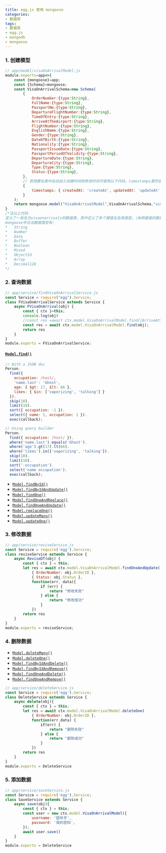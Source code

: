 ```yaml
---
title: egg.js 使用 mongoose
categories: 
- 数据库
tags:
- 数据库
- egg.js
- mongodb
- mongoose
---
```




### 1. 创建模型

```js
// app/model/visaOnArrivalModel.js
module.exports=app=>{
    const {mongoose}=app;
    const {Schema}=mongoose;
    const VisaOnArrivalSchema=new Schema(
        {
            OrderNumber:{type:String},
            FullName:{type:String},
            PassportNo:{type:String},
            DepartureFlightNumber:{type:String},
            TimeOfEntry:{type:String},
            ArriveAtTheAirport:{type:String},
            FlightNumber:{type:String},
            EnglishName:{type:String},
            Gender:{type:String},
            DateOfBirth:{type:String},
            Nationality:{type:String},
            PassportIssueDate:{type:String},
            PassportPeriodOfValidity:{type:String},
            DepartureDate:{type:String},
            DepartureCity:{type:String},
            Type:{type:String},
            Status:{type:String},
        },
        // 若想要在表中自动加入创建时间和修改时间可使用以下代码，timestamps里的值名称可以随意修改
        {
            timestamps: { createdAt: 'createAt', updatedAt: 'updateAt' }
        }
    );
    return mongoose.model("VisaOnArrivalModel",VisaOnArrivalSchema,"visaonarrivals")
}
/*注以上代码
定义了一张名为visaonarrivals的数据表，其中定义了多个键值名及其类型。（本例键值的数据类型为string类型）
mongoose中合法数据类型有:
*   String
*   Number
*   Date
*   Buffer
*   Boolean
*   Mixed
*   ObjectId
*   Array
*   Decimal128
*/	

```

<!--more-->

### 2. 查询数据

```js
// app/service/findVisaOnArrivalService.js
const Service = require("egg").Service;
class FVisaOnArrivalService extends Service {
    async FVisaOnArrival(obj) {
        const { ctx }=this;
        console.log(obj)
        //const res =await ctx.model.VisaOnArrivalModel.find({ArriveAtTheAirport:obj.ArriveAtTheAirport});
        const res = await ctx.model.VisaOnArrivalModel.find(obj);
        return res
    }
}
module.exports = FVisaOnArrivalService;

```

#### [`Model.find()`](https://mongoosejs.com/docs/api.html#model_Model.find)

```js
// With a JSON doc
Person.
  find({
    occupation: /host/,
    'name.last': 'Ghost',
    age: { $gt: 17, $lt: 66 },
    likes: { $in: ['vaporizing', 'talking'] }
  }).
  skip(10).
  limit(10).
  sort({ occupation: -1 }).
  select({ name: 1, occupation: 1 }).
  exec(callback);

// Using query builder
Person.
  find({ occupation: /host/ }).
  where('name.last').equals('Ghost').
  where('age').gt(17).lt(66).
  where('likes').in(['vaporizing', 'talking']).
  skip(10).
  limit(10).
  sort('-occupation').
  select('name occupation').
  exec(callback);

```



- [`Model.findById()`](https://mongoosejs.com/docs/api.html#model_Model.findById)
- [`Model.findByIdAndUpdate()`](https://mongoosejs.com/docs/api.html#model_Model.findByIdAndUpdate)
- [`Model.findOne()`](https://mongoosejs.com/docs/api.html#model_Model.findOne)
- [`Model.findOneAndReplace()`](https://mongoosejs.com/docs/api.html#model_Model.findOneAndReplace)
- [`Model.findOneAndUpdate()`](https://mongoosejs.com/docs/api.html#model_Model.findOneAndUpdate)
- [`Model.replaceOne()`](https://mongoosejs.com/docs/api.html#model_Model.replaceOne)
- [`Model.updateMany()`](https://mongoosejs.com/docs/api.html#model_Model.updateMany)
- [`Model.updateOne()`](https://mongoosejs.com/docs/api.html#model_Model.updateOne)





### 3. 修改数据

```js
// app/service/reviseService.js
const Service = require('egg').Service;
class reviseService extends Service {
    async ReviseDT(obj) {
        const { ctx } = this;
        let res = await ctx.model.VisaOnArrivalModel.findOneAndUpdate(
            { OrderNumber: obj.OrderID },
            { Status: obj.Status },
            function(err, data){
                if (err) {
                    return "修改失败"
                } else {
                    return "修改成功"
                }
            })
        return res
    }
}
module.exports = reviseService;
```



### 4. 删除数据

- [`Model.deleteMany()`](https://mongoosejs.com/docs/api.html#model_Model.deleteMany)
- [`Model.deleteOne()`](https://mongoosejs.com/docs/api.html#model_Model.deleteOne)
- [`Model.findByIdAndDelete()`](https://mongoosejs.com/docs/api.html#model_Model.findByIdAndDelete)
- [`Model.findByIdAndRemove()`](https://mongoosejs.com/docs/api.html#model_Model.findByIdAndRemove)
- [`Model.findOneAndDelete()`](https://mongoosejs.com/docs/api.html#model_Model.findOneAndDelete)
- [`Model.findOneAndRemove()`](https://mongoosejs.com/docs/api.html#model_Model.findOneAndRemove)

```js
// app/service/deleteService.js
const Service = require('egg').Service;
class DeleteService extends Service {
    async delete(obj){
        const { ctx } = this;
        let res = await ctx.model.VisaOnArrivalModel.deleteOne(
            { OrderNumber: obj.OrderID },
            function(err,data) {
                if(err) {
                    return "删除失败"
                } else {
                    return "删除成功"
                }
            })   
        return res
    }
}
module.exports = DeleteService
```



### 5. 添加数据

```js
// app/service/saveService.js
const Service = require('egg').Service;
class SaveService extends Service {
    async save(obj){
        const { ctx } = this;
        const user = new ctx.model.VisaOnArrivalModel({
            username: '圆号手',
            password: '我的密码',
        });
        await user.save()
    }
}
module.exports = DeleteService
```

